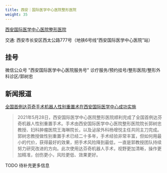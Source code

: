 ```yaml
---
title: 西安｜国际医学中心医院整形医院
weight: 35
---
```


[西安国际医学中心医院整形医院](http://www.imc-xa.cn)

交通: 西安市长安区西太公路777号（地铁6号线“西安国际医学中心医院”站）

## 挂号

微信公众号 "西安国际医学中心医院服务号" 诊疗服务/预约挂号/整形医院/整形外科诊区/郭树忠

## 新闻报道

[全国首例达芬奇手术机器人性别重置术在西安国际医学中心成功实施](https://xw.qq.com/cmsid/20210529A036TX00)

> 2021年5月28日，西安国际医学中心医院整形医院顺利完成了全国首例达芬奇机器人性别重置手术。手术由西安国际医学中心医院整形医院院长郭树忠教授、妇科肿瘤医院王海琳院长，以及泌尿外科杨增悦主任共同主刀完成。
> 郭树忠教授做性别重置手术已经二十多年，手术经验非常丰富，但如何用最小的代价，获得最好的效果，把手术风险降到最低，一直是郭教授团队持续努力研究改进的方向。此次使用达芬奇机器人手术，视野更加清晰，操作更加精准，创伤更小，风险更低、效果更好。

TODO 待补充更多信息
